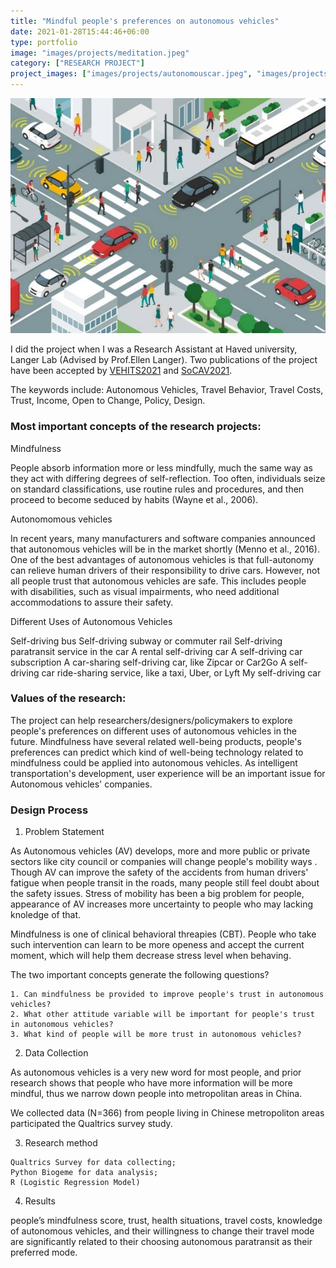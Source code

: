 ```yaml
---
title: "Mindful people's preferences on autonomous vehicles"
date: 2021-01-28T15:44:46+06:00
type: portfolio
image: "images/projects/meditation.jpeg"
category: ["RESEARCH PROJECT"]
project_images: ["images/projects/autonomouscar.jpeg", "images/projects/practice.jpeg"]
---
```


![alt text](/images/projects/p1.jpeg)

I did the project when I was a Research Assistant at Haved university, Langer Lab (Advised by Prof.Ellen Langer). Two publications of the project have been accepted by [VEHITS2021](http://www.vehits.org/) and [SoCAV2021](http://www.socav.org/).

The keywords include: Autonomous Vehicles, Travel Behavior, Travel Costs, Trust, Income, Open to Change, Policy, Design.

### Most important concepts of the research projects:

Mindfulness


People absorb information more or less mindfully, much the same way as they act with differing degrees of self-reflection. Too often, individuals seize on standard classifications, use routine rules and procedures, and then proceed to become seduced by habits (Wayne et al., 2006). 

Autonomomous vehicles

In recent years, many manufacturers and software companies announced that autonomous vehicles will be in the market shortly  (Menno et al., 2016). One of the best advantages of autonomous vehicles is that  full-autonomy can relieve human drivers of their responsibility to drive  cars. However, not all people trust that autonomous vehicles are safe. This includes people with disabilities, such as visual impairments, who need additional accommodations to assure their safety. 


Different Uses of Autonomous Vehicles


Self-driving bus
Self-driving subway or commuter rail
Self-driving paratransit service in the car
A rental self-driving car
A self-driving car subscription
A car-sharing self-driving car, like Zipcar or Car2Go
A self-driving car ride-sharing service, like a taxi, Uber, or Lyft 
My self-driving car



### Values of the research:

The project can help researchers/designers/policymakers to explore people's preferences on different uses of autonomous vehicles in the future. Mindfulness have several related well-being products, people's preferences can predict which kind of well-being technology related to mindfulness could be applied into autonomous vehicles. As intelligent transportation's development, user experience will be an important issue for Autonomous vehicles' companies.

### Design Process

1. Problem Statement

As Autonomous vehicles (AV) develops, more and more public or private sectors like city council or companies will change people's mobility ways . Though AV can improve the safety of the accidents from human drivers' fatigue when people transit in the roads, many people still feel doubt about the safety issues. Stress of mobility has been a big problem for people, appearance of AV increases more uncertainty to people who may lacking knoledge of that.

Mindfulness is one of clinical behavioral threapies (CBT). People who take such intervention can learn to be more openess and accept the current moment, which will help them decrease stress level when behaving. 

The two important concepts generate the following questions?

    1. Can mindfulness be provided to improve people's trust in autonomous vehicles? 
    2. What other attitude variable will be important for people's trust in autonomous vehicles?
    3. What kind of people will be more trust in autonomous vehicles?

2. Data Collection


As autonomous vehicles is a very new word for most people, and prior research shows that people who have more information will be more mindful, thus we narrow down people into metropolitan areas in China.

We collected data (N=366) from people living in Chinese metropoliton areas participated the Qualtrics survey study. 

3. Research method

```
Qualtrics Survey for data collecting;
Python Biogeme for data analysis;
R (Logistic Regression Model)
```


4. Results


people’s mindfulness score,  trust, health situations, travel costs, knowledge of autonomous vehicles, and their willingness to change their travel mode are significantly related to their choosing autonomous paratransit as their preferred mode. 






